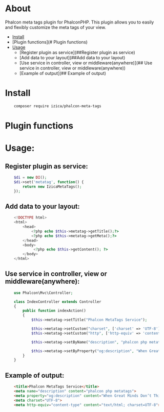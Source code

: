 # About
Phalcon meta tags plugin for PhalconPHP.
This plugin allows you to easily and flexibly customize the meta tags of your view.

* [Install](#Install)
* [Plugin functions](# Plugin functions)
* [Usage](#Usage)
    * [Register plugin as service](##Register plugin as service)
    * [Add data to your layout](##Add data to your layout)
    * [Use service in controller, view or middleware(anywhere)](## Use service in controller, view or middleware(anywhere))
    * [Example of output](## Example of output)

# Install
```bash
    composer require izica/phalcon-meta-tags
```

# Plugin functions

# Usage:
## Register plugin as service:
```php
    $di = new DI();
    $di->set('metatag', function() {
    	return new IzicaMetaTags();
    });
```

## Add data to your layout:
```php
    <!DOCTYPE html>
    <html>
        <head>
            <?php echo $this->metatag->getTitle();?>
            <?php echo $this->metatag->getMeta();?>
        </head>
        <body>
             <?php echo $this->getContent(); ?>
        </body>
    </html>
```

## Use service in controller, view or middleware(anywhere):
```php
    use Phalcon\Mvc\Controller;

    class IndexController extends Controller
    {
        public function indexAction()
        {
            $this->metatag->setTitle("Phalcon MetaTags Service");

            $this->metatag->setCustom("charset", ['charset' => 'UTF-8']);
            $this->metatag->setCustom("http", ['http-equiv' => 'content-type', 'content' => 'text/html; charset=UTF-8']);

            $this->metatag->setByName("description", "phalcon php metatags");

            $this->metatag->setByProperty("og:description", "When Great Minds Don’t Think Alike");
        }
    }
```


## Example of output:
```html
    <title>Phalcon MetaTags Service</title>        
    <meta name="description" content="phalcon php metatags">
    <meta property="og:description" content="When Great Minds Don’t Think Alike">
    <meta charset="UTF-8">
    <meta http-equiv="content-type" content="text/html; charset=UTF-8">  
```
